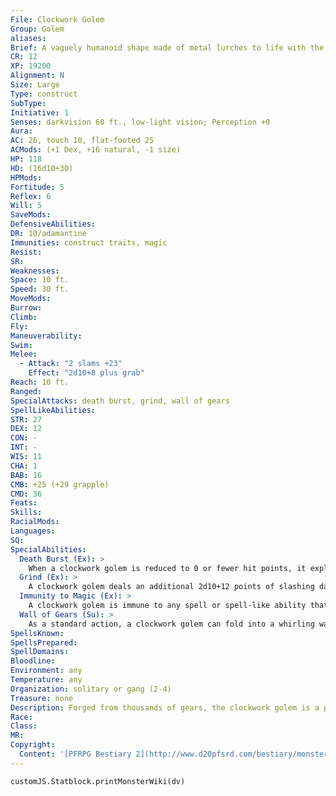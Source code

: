 ```yaml
---
File: Clockwork Golem
Group: Golem
aliases: 
Brief: A vaguely humanoid shape made of metal lurches to life with the grinding whir and frantic ticking of hundreds of gears.
CR: 12
XP: 19200
Alignment: N
Size: Large
Type: construct
SubType: 
Initiative: 1
Senses: darkvision 60 ft., low-light vision; Perception +0
Aura: 
AC: 26, touch 10, flat-footed 25
ACMods: (+1 Dex, +16 natural, -1 size)
HP: 118
HD: (16d10+30)
HPMods: 
Fortitude: 5
Reflex: 6
Will: 5
SaveMods: 
DefensiveAbilities: 
DR: 10/adamantine
Immunities: construct traits, magic
Resist: 
SR: 
Weaknesses: 
Space: 10 ft.
Speed: 30 ft.
MoveMods: 
Burrow: 
Climb: 
Fly: 
Maneuverability: 
Swim: 
Melee: 
  - Attack: "2 slams +23"
    Effect: "2d10+8 plus grab"
Reach: 10 ft.
Ranged: 
SpecialAttacks: death burst, grind, wall of gears
SpellLikeAbilities: 
STR: 27
DEX: 12
CON: -
INT: -
WIS: 11
CHA: 1
BAB: 16
CMB: +25 (+29 grapple)
CMD: 36
Feats: 
Skills: 
RacialMods: 
Languages: 
SQ: 
SpecialAbilities:
  Death Burst (Ex): >
    When a clockwork golem is reduced to 0 or fewer hit points, it explodes in a shower of razor-sharp gears and debris. All creatures within a 10-foot burst take 12d6 points of slashing damage-a DC 18 Reflex save results in half damage. The save DC is Constitution-based.
  Grind (Ex): >
    A clockwork golem deals an additional 2d10+12 points of slashing damage when it makes a successful grapple check as razor-sharp gears and blades emerge from its body to grind and slice its foe.
  Immunity to Magic (Ex): >
    A clockwork golem is immune to any spell or spell-like ability that allows spell resistance. In addition, certain spells and effects function differently against a clockwork golem, as noted below.  • A grease spell cast on the golem causes it to move quickly for 1d6 rounds, as if under the effects of haste.  • A rusting grasp spell deals damage to a clockwork golem normally, and makes the golem staggered for 1d6 rounds (no save).
  Wall of Gears (Su): >
    As a standard action, a clockwork golem can fold into a whirling wall of grinding gears measuring 10 feet by 10 feet or 5 feet by 20 feet. Anyone passing through the wall takes 15d6 points of slashing damage. If the wall appears in a creature's space, that creature can attempt a DC 18 Reflex save to leap to one side and avoid the damage entirely. The clockwork golem can take no actions while in this form except to resume its normal form as a move action. A clockwork golem's AC and immunities remain the same while it is in this form.
SpellsKnown: 
SpellsPrepared: 
SpellDomains: 
Bloodline: 
Environment: any
Temperature: any
Organization: solitary or gang (2-4)
Treasure: none
Description: Forged from thousands of gears, the clockwork golem is a precision creation. In combat, a clockwork golem is ruthlessly efficient, moving with swift conviction to grind and slice its foes to ribbons.  Construction  A clockwork golem's body is made up of hundreds of carefully crafted copper, iron, and silver gears, weighing almost 1,500 pounds, and worth a total of 10,000 gp.  CLOCKWORK GOLEM  CL 15th; Price 120,000 gp  Construction  Requirements Craft Construct, animate objects, blade barrier, geas/quest, grease, telekinesis, creator must be caster level 15th; Skill Craft (clocks) or Craft (locks) DC 20; Cost 65,000 gp
Race: 
Class: 
MR: 
Copyright:
  Content: '[PFRPG Bestiary 2](http://www.d20pfsrd.com/bestiary/monster-listings/constructs/golem/clockwork-golem)'
---
```

```dataviewjs
customJS.Statblock.printMonsterWiki(dv)
```
